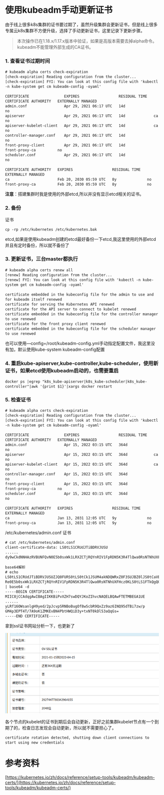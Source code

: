 # 使用kubeadm手动更新证书


由于线上很多k8s集群的证书要过期了，虽然升级集群会更新证书，但是线上很多专属云k8s集群不方便升级，选择了手动更新证书，这里记录下更新步骤。

> 本次操作已在1.18.x/1.17.x版本中验证，如果是高版本需要去掉alpha命令。
> kubeadm不能管理外部生成的CA证书。

### 1. 查看证书过期时间

```
# kubeadm alpha certs check-expiration
[check-expiration] Reading configuration from the cluster...
[check-expiration] FYI: You can look at this config file with 'kubectl -n kube-system get cm kubeadm-config -oyaml'

CERTIFICATE                EXPIRES                  RESIDUAL TIME   CERTIFICATE AUTHORITY   EXTERNALLY MANAGED
admin.conf                 Apr 29, 2021 06:17 UTC   14d                                     no      
apiserver                  Apr 29, 2021 06:17 UTC   14d             ca                      no      
apiserver-kubelet-client   Apr 29, 2021 06:17 UTC   14d             ca                      no      
controller-manager.conf    Apr 29, 2021 06:17 UTC   14d                                     no      
front-proxy-client         Apr 29, 2021 06:17 UTC   14d             front-proxy-ca          no      
scheduler.conf             Apr 29, 2021 06:17 UTC   14d                                     no      

CERTIFICATE AUTHORITY   EXPIRES                  RESIDUAL TIME   EXTERNALLY MANAGED
ca                      Feb 20, 2030 05:59 UTC   8y              no      
front-proxy-ca          Feb 20, 2030 05:59 UTC   8y              no
```

**注意**：搭建集群时我是使用的外部etcd,所以并没有显示etcd相关的证书。

### 2. 备份

证书

```
cp -rp /etc/kubernetes /etc/kubernetes.bak

```

etcd,如果是使用kubeadm创建的etcd最好备份一下etcd,我这里使用的外部etcd并且有定时备份，所以就不备份了

### 3. 更新证书，三台master都执行

```
# kubeadm alpha certs renew all 
[renew] Reading configuration from the cluster...
[renew] FYI: You can look at this config file with 'kubectl -n kube-system get cm kubeadm-config -oyaml'

certificate embedded in the kubeconfig file for the admin to use and for kubeadm itself renewed
certificate for serving the Kubernetes API renewed
certificate for the API server to connect to kubelet renewed
certificate embedded in the kubeconfig file for the controller manager to use renewed
certificate for the front proxy client renewed
certificate embedded in the kubeconfig file for the scheduler manager to use renewed
```

也可以使用—config=/root/kubeadm-config.yml手动指定配置文件，我这里没有加，默认使用kube-system kubeadm-config配置

### 4. 重启kube-apiserver,kube-controller,kube-scheduler，使用新证书，如果etcd使用kubeadm启动的，也需要重启

```
docker ps |egrep "k8s_kube-apiserver|k8s_kube-scheduler|k8s_kube-controller"|awk '{print $1}'|xargs docker restart
```

### 5. 检查证书

```
# kubeadm alpha certs check-expiration
[check-expiration] Reading configuration from the cluster...
[check-expiration] FYI: You can look at this config file with 'kubectl -n kube-system get cm kubeadm-config -oyaml'

CERTIFICATE                EXPIRES                  RESIDUAL TIME   CERTIFICATE AUTHORITY   EXTERNALLY MANAGED
admin.conf                 Apr 15, 2022 03:15 UTC   364d                                    no      
apiserver                  Apr 15, 2022 03:15 UTC   364d            ca                      no      
apiserver-kubelet-client   Apr 15, 2022 03:15 UTC   364d            ca                      no      
controller-manager.conf    Apr 15, 2022 03:15 UTC   364d                                    no      
front-proxy-client         Apr 15, 2022 03:15 UTC   364d            front-proxy-ca          no      
scheduler.conf             Apr 15, 2022 03:15 UTC   364d                                    no      

CERTIFICATE AUTHORITY   EXPIRES                  RESIDUAL TIME   EXTERNALLY MANAGED
ca                      Jan 13, 2031 12:05 UTC   9y              no      
front-proxy-ca          Jan 13, 2031 12:05 UTC   9y              no
```

/etc/kubernetes/admin.conf 证书

```
# cat /etc/kubernetes/admin.conf 
client-certificate-data: LS0tLS1CRUdJTiBDRVJUSU
......
dy9wCkdNNHAzRVBUNFQvN0E5b0sxWk1LRXZCTjRQYnRIV1FpRDN5K3R4TlQwa0RsNTNhUXFHcz0KLS0tLS1FTkQgQ0VSVElGSUNBVEUtLS0tLQo=

base64解析
# echo LS0tLS1CRUdJTiBDRVJUSUZJQ0FURS0tLS0tCk1JSUM4akNDQWRxZ0F3SUJBZ0lJS0tCaVB2WFpIN3N3RFFZSktvWklodmNOQV......
Re0E5b0sxWk1LRXZCTjRQYnRIV1FpRDN5K3R4TlQwa0RsNTNhUXFHcz0KLS0tLS1FTkQgQ0VSVElGSUNBVEUtLS0tLQo= | base64 -d
-----BEGIN CERTIFICATE-----
MIIC8jCCAdqgAwIBAgIIKKBiPvXZH7swDQYJKoZIhvcNAQELBQAwFTETMBEGA1UE
......
yLRf16OWsanlgH9yed/2pJcvpSRNBoBugOf8wScbR9QxZz9az6INQ95dTBi7zw/p
GM4p3EPT4T/7A9oK1ZMKEvBN4PbtHWQiD3y+txNT0kDl53aQqGs=
-----END CERTIFICATE-----
```

拿到ssl证书网站分析一下，也更新了

![d2d71ba3f4f77fa4f9ff353fb1ea0cfa357cb181.png](/img/d2d71ba3f4f77fa4f9ff353fb1ea0cfa357cb181.png)

各个节点的kubelet的证书到期后会自动更新，正好之前集群kubelet节点有一个到期了的，检查日志发现会自动更新，所以就不需要担心了。

```
certificate rotation detected, shutting down client connections to start using new credentials
```

# 参考资料

[https://kubernetes.io/zh/docs/reference/setup-tools/kubeadm/kubeadm-certs/](https://kubernetes.io/zh/docs/reference/setup-tools/kubeadm/kubeadm-certs/)

